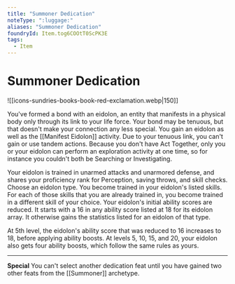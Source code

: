 ```yaml
---
title: "Summoner Dedication"
noteType: ":luggage:"
aliases: "Summoner Dedication"
foundryId: Item.tog6COOtT0ScPK3E
tags:
  - Item
---
```


# Summoner Dedication
![[icons-sundries-books-book-red-exclamation.webp|150]]

You've formed a bond with an eidolon, an entity that manifests in a physical body only through its link to your life force. Your bond may be tenuous, but that doesn't make your connection any less special. You gain an eidolon as well as the [[Manifest Eidolon]] activity. Due to your tenuous link, you can't gain or use tandem actions. Because you don't have Act Together, only you or your eidolon can perform an exploration activity at one time, so for instance you couldn't both be Searching or Investigating.

Your eidolon is trained in unarmed attacks and unarmored defense, and shares your proficiency rank for Perception, saving throws, and skill checks. Choose an eidolon type. You become trained in your eidolon's listed skills. For each of those skills that you are already trained in, you become trained in a different skill of your choice. Your eidolon's initial ability scores are reduced. It starts with a 16 in any ability score listed at 18 for its eidolon array. It otherwise gains the statistics listed for an eidolon of that type.

At 5th level, the eidolon's ability score that was reduced to 16 increases to 18, before applying ability boosts. At levels 5, 10, 15, and 20, your eidolon also gets four ability boosts, which follow the same rules as yours.

* * *

**Special** You can't select another dedication feat until you have gained two other feats from the [[Summoner]] archetype.
